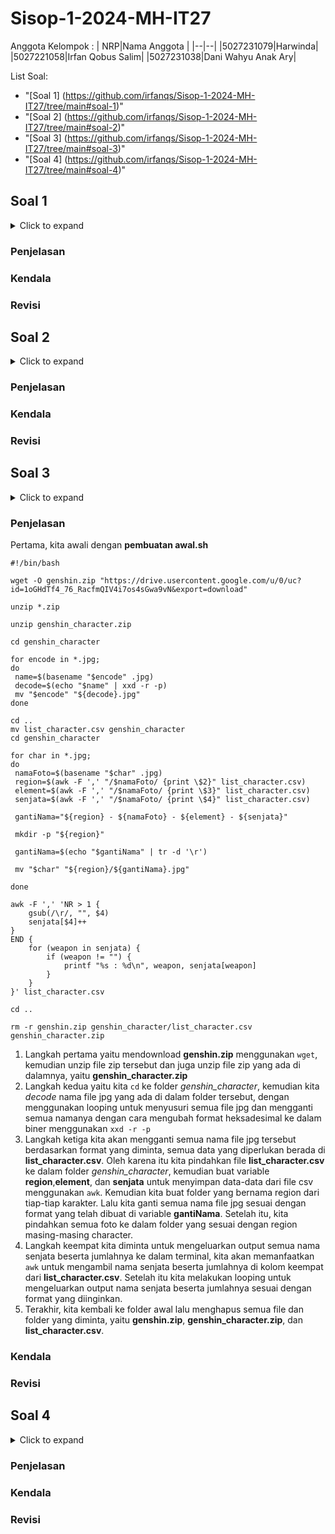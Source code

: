 # Sisop-1-2024-MH-IT27
Anggota Kelompok :
|  NRP|Nama Anggota  |
|--|--|
|5027231079|Harwinda|
|5027221058|Irfan Qobus Salim|
|5027231038|Dani Wahyu Anak Ary|

List Soal:

 - "[Soal 1] (https://github.com/irfanqs/Sisop-1-2024-MH-IT27/tree/main#soal-1)"
 - "[Soal 2] (https://github.com/irfanqs/Sisop-1-2024-MH-IT27/tree/main#soal-2)"
 - "[Soal 3] (https://github.com/irfanqs/Sisop-1-2024-MH-IT27/tree/main#soal-3)"
 - "[Soal 4] (https://github.com/irfanqs/Sisop-1-2024-MH-IT27/tree/main#soal-4)"

## Soal 1
<details><summary>Click to expand</summary>
Cipung dan abe ingin mendirikan sebuah toko bernama “SandBox”, sedangkan kamu adalah manajer penjualan yang ditunjuk oleh Cipung dan Abe untuk melakukan pelaporan penjualan dan strategi penjualan kedepannya yang akan dilakukan.

Setiap tahun Cipung dan Abe akan mengadakan rapat dengan kamu untuk mengetahui laporan dan strategi penjualan dari “SandBox”. Buatlah beberapa kesimpulan dari data penjualan “[Sandbox.csv](https://drive.google.com/file/d/1cC6MYBI3wRwDgqlFQE1OQUN83JAreId0/view?usp=sharing)” untuk diberikan ke cipung dan abe.

1.  Karena Cipung dan Abe baik hati, mereka ingin memberikan hadiah kepada customer yang telah belanja banyak. Tampilkan nama pembeli dengan total sales paling tinggi
    
2.  Karena karena Cipung dan Abe ingin mengefisienkan penjualannya, mereka ingin merencanakan strategi penjualan untuk customer segment yang memiliki profit paling kecil. Tampilkan customer segment yang memiliki profit paling kecil
    
3.  Cipung dan Abe hanya akan membeli stok barang yang menghasilkan profit paling tinggi agar efisien. Tampilkan 3 category yang memiliki total profit paling tinggi
    
4.  Karena ada seseorang yang lapor kepada Cipung dan Abe bahwa pesanannya tidak kunjung sampai, maka mereka ingin mengecek apakah pesanan itu ada. Cari purchase date dan amount (quantity) dari nama adriaens
</details>

### Penjelasan
### Kendala
### Revisi
## Soal 2
<details><summary>Click to expand</summary>
Oppie merupakan seorang peneliti bom atom, ia ingin merekrut banyak peneliti lain untuk mengerjakan proyek bom atom nya, Oppie memiliki racikan bom atom rahasia yang hanya bisa diakses penelitinya yang akan diidentifikasi sebagai user, Oppie juga memiliki admin yang bertugas untuk memanajemen peneliti, bantulah oppie untuk membuat program yang akan memudahkan tugasnya
    
1.  Buatlah 2 program yaitu login.sh dan register.sh
2.  Setiap admin maupun user harus melakukan register terlebih dahulu menggunakan email, username, pertanyaan keamanan dan jawaban, dan password

![](https://lh7-us.googleusercontent.com/g267t1SxVrtsdZO6SkD12pQboNGWVcbZprTwW18wVstSe_m0B9ogOBQehszbFRp7siahYgxrWVmoDJDpscL7DsHBqjNh_mJa8ghc71vugqpNKnMOFkUaOG1oZui2lZoKHlOh4aSUsSoJgH7pz_1dnA)

3.  Username yang dibuat bebas, namun email bersifat unique. setiap email yang mengandung kata admin akan dikategorikan menjadi admin
4.  Karena resep bom atom ini sangat rahasia Oppie ingin password nya memuat keamanan tingkat tinggi

 - Password tersebut harus di encrypt menggunakan base64
 - Password yang dibuat harus lebih dari 8 karakter
 - Harus terdapat paling sedikit 1 huruf kapital dan 1 huruf kecil
 - Harus terdapat paling sedikit 1 angka
    
5.  Karena Oppie akan memiliki banyak peneliti dan admin ia berniat untuk menyimpan seluruh data register yang ia lakukan ke dalam folder users file users.txt. Di dalam file tersebut, terdapat catatan seluruh email, username, pertanyaan keamanan dan jawaban, dan password hash yang telah ia buat.
6. Setelah melakukan register, program harus bisa melakukan login. Login hanya perlu dilakukan menggunakan email dan password.
7. Karena peneliti yang di rekrut oleh Oppie banyak yang sudah tua dan pelupa maka Oppie ingin ketika login akan ada pilihan lupa password dan akan keluar pertanyaan keamanan dan ketika dijawab dengan benar bisa memunculkan password
    

![](https://lh7-us.googleusercontent.com/P2RPHbbkWfWb7KyXu0yQS9kTMmy_lSSAJ3i6QwtVyYcfyl-1Pa1KNZONmQC_dXQx4g1xxndS6OyUN725Na1XkFaNRJfaJYHep51biL-5l-a_3kkkPqR_KGCEulS8cRaulRJIYCiIFhLOBt9QZtRZeA)

![](https://lh7-us.googleusercontent.com/VvagdElnyIeAEPY8mXhwVKORw9XUiRjw1l_suEP-DlmooPpHlCBhooEKhJmv22HIHYnvmV8qxib5Lhy2IHBOW4eJe7FpMJ5UQzGjOzwSs3htsVGDxFX5yVvHU0wBrvB_YL9kYDdXAK2kNTjkRswZdw)

![](https://lh7-us.googleusercontent.com/xZGJrq5vsnx5Mpl_VMrQ_PhOWIO8yIxJPmsIU-ytNC35ytg5d4jh-gOMwNIQkP5xJiheHJDsMJ7QtAhf7uOBpSySS6Sb61UHAnwm1aNx_r1zlrT2dO66HFRZd8leOLGcQ1Wm1uhO1_zZBU88OmMzmw)

8.  Setelah user melakukan login akan keluar pesan sukses, namun setelah seorang admin melakukan login Oppie ingin agar admin bisa menambah, mengedit (username, pertanyaan keamanan dan jawaban, dan password), dan menghapus user untuk memudahkan kerjanya sebagai admin.
    

![](https://lh7-us.googleusercontent.com/7zdD0eF8pl3MNqqUVcVfwR1GHvooVW_hx1cY706ikioMZlGrP0eWAe5NdnPpx5nWYTkHKfuOTEshBGnJDarKdQl1wAtm59uTGfBQwJ_mNDNjDKjqmvQSUY7zXn_hpVomSebKC_ngHFMZqBQp_XtHsw)

9.  Ketika admin ingin melakukan edit atau hapus user, maka akan keluar input email untuk identifikasi user yang akan di hapus atau di edit
10.  Oppie ingin programnya tercatat dengan baik, maka buatlah agar program bisa mencatat seluruh log ke dalam folder users file auth.log, baik login ataupun register.

 - Format: [date] [type] [message]    
 - Type: REGISTER SUCCESS, REGISTER FAILED, LOGIN SUCCESS, LOGIN FAILED
 -  Ex: [23/09/17 13:18:02] [REGISTER SUCCESS] user [username] registered successfully
 [23/09/17 13:22:41] [LOGIN FAILED] ERROR Failed login attempt on user with email [email]
</details>

### Penjelasan
### Kendala
### Revisi
## Soal 3
<details><summary>Click to expand</summary>
Alyss adalah seorang gamer yang sangat menyukai bermain game Genshin Impact. Karena hobinya, dia ingin mengoleksi foto-foto karakter Genshin Impact. Suatu saat Yanuar memberikannya sebuah [Link](https://drive.google.com/file/d/1oGHdTf4_76_RacfmQIV4i7os4sGwa9vN/view?usp=sharing) yang berisi koleksi kumpulan foto karakter dan sebuah clue yang mengarah ke penemuan gambar rahasia. Ternyata setiap nama file telah dienkripsi dengan menggunakan hexadecimal. Karena penasaran dengan apa yang dikatakan Yanuar, Alyss tidak menyerah dan mencoba untuk mengembalikan nama file tersebut kembali seperti semula.

 -  Alyss membuat script bernama awal.sh, untuk download file yang diberikan oleh Yanuar dan unzip terhadap file yang telah diunduh dan decode setiap nama file yang terenkripsi dengan hex . Karena pada file list_character.csv terdapat data lengkap karakter, Alyss ingin merename setiap file berdasarkan file tersebut. Agar semakin rapi, Alyss mengumpulkan setiap file ke dalam folder berdasarkan region tiap karakter. **Format: Region - Nama - Elemen - Senjata.jpg**
 - Karena tidak mengetahui jumlah pengguna dari tiap senjata yang ada di folder "genshin_character".Alyss berniat untuk menghitung serta menampilkan jumlah pengguna untuk setiap senjata yang ada.  **Format: [Nama Senjata] : [jumlah]**
Untuk menghemat penyimpanan. Alyss menghapus file - file yang tidak ia gunakan, yaitu **genshin_character.zip, list_character.csv, dan genshin.zip**
 - Namun sampai titik ini Alyss masih belum menemukan clue dari the secret picture yang disinggung oleh Yanuar. Dia berpikir keras untuk menemukan pesan tersembunyi tersebut. Alyss membuat script baru bernama search.sh untuk melakukan pengecekan terhadap setiap file tiap 1 detik. Pengecekan dilakukan dengan cara meng-ekstrak sebuah value dari setiap gambar dengan  menggunakan command steghide. Dalam setiap gambar tersebut, terdapat sebuah file txt yang berisi string. Alyss kemudian mulai melakukan dekripsi dengan hex pada tiap file txt dan mendapatkan sebuah url. Setelah mendapatkan url yang ia cari, Alyss akan langsung menghentikan program search.sh serta mendownload file berdasarkan url yang didapatkan.
 - Dalam prosesnya, setiap kali Alyss melakukan ekstraksi dan ternyata hasil ekstraksi bukan yang ia inginkan, maka ia akan langsung menghapus file txt tersebut. Namun, jika itu merupakan file txt yang dicari, maka ia akan menyimpan hasil dekripsi-nya bukan hasil ekstraksi. Selain itu juga, Alyss melakukan pencatatan log pada file image.log untuk setiap pengecekan gambar. **Format: [date] [type] [image_path]**

Hasil akhir:

 1. genshin_character
 2. search.sh
 3. awal.sh
 4. image.log
 5. [filename].txt
 6. [image].jpg
 </details>
 
### Penjelasan
Pertama, kita awali dengan **pembuatan awal.sh**

    #!/bin/bash
    
    wget -O genshin.zip "https://drive.usercontent.google.com/u/0/uc?id=1oGHdTf4_76_RacfmQIV4i7os4sGwa9vN&export=download"
    
    unzip *.zip
    
    unzip genshin_character.zip
    
    cd genshin_character
    
    for encode in *.jpg;
    do
     name=$(basename "$encode" .jpg)
     decode=$(echo "$name" | xxd -r -p)
     mv "$encode" "${decode}.jpg"
    done
    
    cd ..
    mv list_character.csv genshin_character
    cd genshin_character
    
    for char in *.jpg;
    do
     namaFoto=$(basename "$char" .jpg)
     region=$(awk -F ',' "/$namaFoto/ {print \$2}" list_character.csv)
     element=$(awk -F ',' "/$namaFoto/ {print \$3}" list_character.csv)
     senjata=$(awk -F ',' "/$namaFoto/ {print \$4}" list_character.csv)
    
     gantiNama="${region} - ${namaFoto} - ${element} - ${senjata}" 
     
     mkdir -p "${region}"
    
     gantiNama=$(echo "$gantiNama" | tr -d '\r')
    
     mv "$char" "${region}/${gantiNama}.jpg"
    
    done
    
    awk -F ',' 'NR > 1 {
        gsub(/\r/, "", $4)
        senjata[$4]++
    } 
    END {
        for (weapon in senjata) {
            if (weapon != "") {
                printf "%s : %d\n", weapon, senjata[weapon]
            }
        }
    }' list_character.csv
    
    cd ..
    
    rm -r genshin.zip genshin_character/list_character.csv genshin_character.zip

 1. Langkah pertama yaitu mendownload **genshin.zip** menggunakan `wget`, kemudian unzip file zip tersebut dan juga unzip file zip yang ada di dalamnya, yaitu **genshin_character.zip**
 2. Langkah kedua yaitu kita `cd` ke folder *genshin_character*, kemudian kita *decode* nama file jpg yang ada di dalam folder tersebut, dengan menggunakan looping untuk menyusuri semua file jpg dan mengganti semua namanya dengan cara mengubah format heksadesimal ke dalam biner menggunakan `xxd -r -p`
 3. Langkah ketiga kita akan mengganti semua nama file jpg tersebut berdasarkan format yang diminta, semua data yang diperlukan berada di **list_character.csv**. Oleh karena itu kita pindahkan file **list_character.csv** ke dalam folder *genshin_character*, kemudian buat variable **region**,**element**, dan **senjata** untuk menyimpan data-data dari file csv menggunakan `awk`. Kemudian kita buat folder yang bernama region dari tiap-tiap karakter. Lalu kita ganti semua nama file jpg sesuai dengan format yang telah dibuat di variable **gantiNama**. Setelah itu, kita pindahkan semua foto ke dalam folder yang sesuai dengan region masing-masing character.
 4. Langkah keempat kita diminta untuk mengeluarkan output semua nama senjata beserta jumlahnya ke dalam terminal, kita akan memanfaatkan `awk` untuk mengambil nama senjata beserta jumlahnya di kolom keempat dari **list_character.csv**. Setelah itu kita melakukan looping untuk mengeluarkan output nama senjata beserta jumlahnya sesuai dengan format yang diinginkan.
 5. Terakhir, kita kembali ke folder awal lalu menghapus semua file dan folder yang diminta, yaitu **genshin.zip**, **genshin_character.zip**, dan **list_character.csv**.

### Kendala
### Revisi
## Soal 4
<details><summary>Click to expand</summary>
Stitch sangat senang dengan PC di rumahnya. Suatu hari, PC nya secara tiba-tiba nge-freeze 🤯 Tentu saja, Stitch adalah seorang streamer yang harus setiap hari harus bermain game dan streaming. Akhirnya, dia membawa PC nya ke tukang servis untuk diperbaiki. Setelah selesai diperbaiki, ternyata biaya perbaikan sangat mahal sehingga dia harus menggunakan uang hasil tabungan nya untuk membayarnya. Menurut tukang servis, masalahnya adalah pada CPU dan GPU yang overload karena gaming dan streaming sehingga mengakibatkan freeze pada PC nya. Agar masalah ini tidak terulang kembali, Stitch meminta kamu untuk membuat sebuah program monitoring resource yang tersedia pada komputer.

Buatlah program monitoring resource pada PC kalian. Cukup monitoring ram dan monitoring size suatu directory. Untuk ram gunakan command `free -m`. Untuk disk gunakan command `du -sh <target_path>`. Catat semua metrics yang didapatkan dari hasil `free -m`. Untuk hasil `du -sh <target_path>` catat size dari path directory tersebut. Untuk target_path yang akan dimonitor adalah /home/{user}/.

1.  Masukkan semua metrics ke dalam suatu file log bernama metrics_{YmdHms}.log. {YmdHms} adalah waktu disaat file script bash kalian dijalankan. Misal dijalankan pada 2024-03-20 15:00:00, maka file log yang akan tergenerate adalah metrics_20240320150000.log.
    
2.  Script untuk mencatat metrics diatas diharapkan dapat berjalan otomatis pada setiap menit.
    
3.  Kemudian, buat satu script untuk membuat agregasi file log ke satuan jam. Script agregasi akan memiliki info dari file-file yang tergenerate tiap menit. Dalam hasil file agregasi tersebut, terdapat nilai minimum, maximum, dan rata-rata dari tiap-tiap metrics. File agregasi akan ditrigger untuk dijalankan setiap jam secara otomatis. Berikut contoh nama file hasil agregasi metrics_agg_2024032015.log dengan format metrics_agg_{YmdH}.log
    
4.  Karena file log bersifat sensitif pastikan semua file log hanya dapat dibaca oleh user pemilik file.

Note:
-   Nama file untuk script per menit adalah minute_log.sh
-   Nama file untuk script agregasi per jam adalah aggregate_minutes_to_hourly_log.sh
-   Semua file log terletak di /home/{user}/log
-   Semua konfigurasi cron dapat ditaruh di file skrip .sh nya masing-masing dalam bentuk comment

**Berikut adalah contoh isi dari file metrics yang dijalankan tiap menit:**
mem_total,mem_used,mem_free,mem_shared,mem_buff,mem_available,swap_total,swap_used,swap_free,path,path_size 15949,10067,308,588,5573,4974,2047,43,2004,/home/user/coba/,74M

**Berikut adalah contoh isi dari file agregasi yang dijalankan tiap jam:**
type,mem_total,mem_used,mem_free,mem_shared,mem_buff,mem_available,swap_total,swap_used,swap_free,path,path_size minimum,15949,10067,223,588,5339,4626,2047,43,1995,/home/user/coba/,50M maximum,15949,10387,308,622,5573,4974,2047,52,2004,/home/user/coba/,74M average,15949,10227,265.5,605,5456,4800,2047,47.5,1999.5,/home/user/coba/,62M
</details>

### Penjelasan
### Kendala
### Revisi
